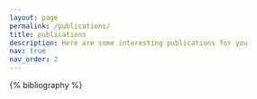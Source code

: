 ```yaml
---
layout: page
permalink: /publications/
title: publications
description: Here are some interesting publications for you
nav: true
nav_order: 2
---
```


<!-- _pages/publications.md -->
<div class="publications">

{% bibliography %}

</div>
